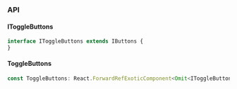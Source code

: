 

### API

#### IToggleButtons

```ts
interface IToggleButtons extends IButtons {
}
```

#### ToggleButtons

```ts
const ToggleButtons: React.ForwardRefExoticComponent<Omit<IToggleButtons, "ref"> & React.RefAttributes<unknown>>;
```


